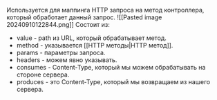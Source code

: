 Используется для маппинга HTTP запроса на метод контроллера, который обработает данный запрос.
![[Pasted image 20240910122844.png]]
Состоит из:
- value - path из URL, который обрабатывает метод.
- method - указывается [[HTTP методы|HTTP метод]].
- params - параметры запроса.
- headers - можем явно указывать.
- consumes - Content-Type, который мы можем обрабатывать на стороне сервера.
- produces - это Content-Type, который мы возвращаем из нашего сервера.